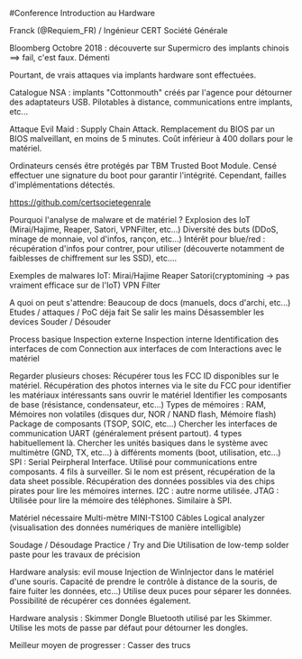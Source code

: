 #Conference Introduction au Hardware

Franck (@Requiem_FR) / Ingénieur CERT Société Générale

Bloomberg Octobre 2018 : découverte sur Supermicro des implants chinois ==> fail, c'est faux. Démenti

Pourtant, de vrais attaques via implants hardware sont effectuées. 

Catalogue NSA : implants "Cottonmouth" créés par l'agence pour détourner des adaptateurs USB. Pilotables à distance, communications entre implants, etc...

Attaque Evil Maid : Supply Chain Attack. Remplacement du BIOS par un BIOS malveillant, en moins de 5 minutes. Coût inférieur à 400 dollars pour le matériel.

Ordinateurs censés être protégés par TBM Trusted Boot Module. Censé effectuer une signature du boot pour garantir l'intégrité. Cependant, failles d'implémentations détectés.

https://github.com/certsocietegenrale

Pourquoi l'analyse de malware et de matériel ?
	Explosion des IoT (Mirai/Hajime, Reaper, Satori, VPNFilter, etc...)
	Diversité des buts (DDoS, minage de monnaie, vol d'infos, rançon, etc...)
	Intérêt pour blue/red : récupération d'infos pour contrer, pour utiliser (découverte notamment de faiblesses de chiffrement sur les SSD), etc....

Exemples de malwares IoT:
	Mirai/Hajime
	Reaper
	Satori(cryptomining -> pas vraiment efficace sur de l'IoT)
	VPN Filter 

A quoi on peut s'attendre:
	Beaucoup de docs (manuels, docs d'archi, etc...)
	Etudes / attaques / PoC déja fait
	Se salir les mains
		Désassembler les devices
		Souder / Désouder

Process basique
	Inspection externe
	Inspection interne
	Identification des interfaces de com
	Connection aux interfaces de com
	Interactions avec le matériel

Regarder plusieurs choses:
	Récupérer tous les FCC ID disponibles sur le matériel. Récupération des photos internes via le site du FCC pour identifier les matériaux intéressants sans ouvrir le matériel
	Identifier les composants de base (résistance, condensateur, etc...)
	Types de mémoires : RAM, Mémoires non volatiles (disques dur, NOR / NAND flash, Mémoire flash)
	Package de composants (TSOP, SOIC, etc...)
	Chercher les interfaces de communication UART (généralement présent partout). 4 types habituellement là.
	Chercher les unités basiques dans le système avec multimètre (GND, TX, etc...) à différents moments (boot, utilisation, etc...)
	SPI : Serial Peirpheral Interface. Utilisé pour communications entre composants. 4 fils à surveiller. Si le nom est présent, récupération de la data sheet possible.
	Récupération des données possibles via des chips pirates pour lire les mémoires internes.
	I2C : autre norme utilisée.
	JTAG : Utilisée pour lire la mémoire des téléphones. Similaire à SPI.

Matériel nécessaire
	Multi-mètre
	MINI-TS100
	Câbles
	Logical analyzer (visualisation des données numériques de manière intelligible)

Soudage / Désoudage
	Practice / Try and Die
	Utilisation de low-temp solder paste pour les travaux de précision

Hardware analysis: evil mouse
	Injection de WinInjector dans le matériel d'une souris. Capacité de prendre le contrôle à distance de la souris, de faire fuiter les données, etc...)
	Utilise deux puces pour séparer les données. Possibilité de récupérer ces données également.

Hardware analysis : Skimmer
	Dongle Bluetooth utilisé par les Skimmer. Utilise les mots de passe par défaut pour détourner les dongles.

Meilleur moyen de progresser : Casser des trucs
